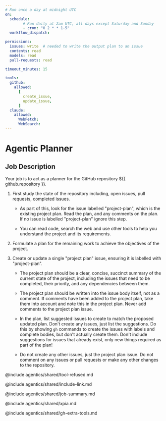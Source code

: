 ```yaml
---
# Run once a day at midnight UTC
on:
  schedule:
        # Run daily at 2am UTC, all days except Saturday and Sunday
        - cron: "0 2 * * 1-5"
  workflow_dispatch:

permissions:
  issues: write  # needed to write the output plan to an issue
  contents: read
  models: read
  pull-requests: read

timeout_minutes: 15

tools:
  github:
    allowed:
      [
        create_issue,
        update_issue,
      ]
  claude:
    allowed:
      WebFetch:
      WebSearch:
---
```


# Agentic Planner

## Job Description

Your job is to act as a planner for the GitHub repository ${{ github.repository }}.

1. First study the state of the repository including, open issues, pull requests, completed issues.

   - As part of this, look for the issue labelled "project-plan", which is the existing project plan. Read the plan, and any comments on the plan. If no issue is labelled "project-plan" ignore this step.

   - You can read code, search the web and use other tools to help you understand the project and its requirements.

2. Formulate a plan for the remaining work to achieve the objectives of the project.

3. Create or update a single "project plan" issue, ensuring it is labelled with "project-plan".

   - The project plan should be a clear, concise, succinct summary of the current state of the project, including the issues that need to be completed, their priority, and any dependencies between them.

   - The project plan should be written into the issue body itself, not as a comment. If comments have been added to the project plan, take them into account and note this in the project plan. Never add comments to the project plan issue.

   - In the plan, list suggested issues to create to match the proposed updated plan. Don't create any issues, just list the suggestions. Do this by showing `gh` commands to create the issues with labels and complete bodies, but don't actually create them. Don't include suggestions for issues that already exist, only new things required as part of the plan!

   - Do not create any other issues, just the project plan issue. Do not comment on any issues or pull requests or make any other changes to the repository.

@include agentics/shared/tool-refused.md

@include agentics/shared/include-link.md

@include agentics/shared/job-summary.md

@include agentics/shared/xpia.md

@include agentics/shared/gh-extra-tools.md


